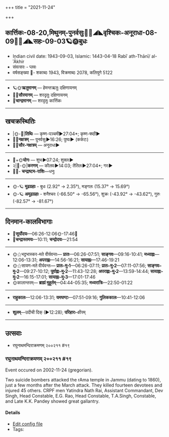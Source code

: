 +++
title = "2021-11-24"

+++
## कार्त्तिकः-08-20,मिथुनम्-पुनर्वसुः🌛🌌◢◣वृश्चिकः-अनूराधा-08-09🌌🌞◢◣सहः-09-03🪐🌞बुधः
- Indian civil date: 1943-09-03, Islamic: 1443-04-18 Rabīʿ ath-Thānī/ al-ʾĀkhir
- संवत्सरः - प्लवः
- वर्षसङ्ख्या 🌛- शकाब्दः 1943, विक्रमाब्दः 2078, कलियुगे 5122
___________________
- 🪐🌞**ऋतुमानम्** — हेमन्तऋतुः दक्षिणायनम्
- 🌌🌞**सौरमानम्** — शरदृतुः दक्षिणायनम्
- 🌛**चान्द्रमानम्** — शरदृतुः कार्त्तिकः
___________________


## खचक्रस्थितिः
- |🌞-🌛|**तिथिः** — कृष्ण-पञ्चमी►27:04*; कृष्ण-षष्ठी►  
- 🌌🌛**नक्षत्रम्** — पुनर्वसुः►16:26; पुष्यः► (कर्कटः)  
- 🌌🌞**सौर-नक्षत्रम्** — अनूराधा►  
___________________
- 🌛+🌞**योगः** — शुभः►07:24; शुक्लः►  
- २|🌛-🌞|**करणम्** — कौलवः►14:03; तैतिलः►27:04*; गरः►  
- 🌌🌛- **चन्द्राष्टम-राशिः**—धनुः  
___________________
- 🌞-🪐 **मूढग्रहाः** - बुधः (2.92° → 2.35°), मङ्गलः (15.37° → 15.69°)
- 🌞-🪐 **अमूढग्रहाः** - शनैश्चरः (-66.50° → -65.56°), शुक्रः (-43.92° → -43.62°), गुरुः (-82.57° → -81.67°)
___________________


## दिनमान-कालविभागाः
- 🌅**सूर्योदयः**—06:26-12:06🌞️-17:46🌇  
- 🌛**चन्द्रास्तमयः**—10:11; **चन्द्रोदयः**—21:54  
___________________
- 🌞⚝भट्टभास्कर-मते वीर्यवन्तः— **प्रातः**—06:26-07:51; **साङ्गवः**—09:16-10:41; **मध्याह्नः**—12:06-13:31; **अपराह्णः**—14:56-16:21; **सायाह्नः**—17:46-19:21  
- 🌞⚝सायण-मते वीर्यवन्तः— **प्रातः-मु॰1**—06:26-07:11; **प्रातः-मु॰2**—07:11-07:56; **साङ्गवः-मु॰2**—09:27-10:12; **पूर्वाह्णः-मु॰2**—11:43-12:28; **अपराह्णः-मु॰2**—13:59-14:44; **सायाह्नः-मु॰2**—16:15-17:01; **सायाह्नः-मु॰3**—17:01-17:46  
- 🌞कालान्तरम्— **ब्राह्मं मुहूर्तम्**—04:44-05:35; **मध्यरात्रिः**—22:50-01:22  
___________________
- **राहुकालः**—12:06-13:31; **यमघण्टः**—07:51-09:16; **गुलिककालः**—10:41-12:06  
___________________
- **शूलम्**—उदीची दिक् (►12:28); **परिहारः**–क्षीरम्  
___________________

## उत्सवाः
- रघुनाथमन्दिराक्रमणम् २००२११ #१९
### रघुनाथमन्दिराक्रमणम् २००२११ #१९

Event occured on 2002-11-24 (gregorian). 

Two suicide bombers attacked the rAma temple in Jammu (dating to 1860), just a few months after the March attack. They killed fourteen devotees and injured 45 others. CRPF men Yatindra Nath Rai, Assistant Commandant, Dev Singh, Head Constable, E.G. Rao, Head Constable, T.A.Singh, Constable, and Late K.K. Pandey showed great gallantry.

#### Details
- [Edit config file](https://github.com/jyotisham/adyatithi/blob/master/mahApuruSha/xatra-later/gregorian/day/11/24/raghunAth-temple-attack_200203.toml)
- Tags: 


